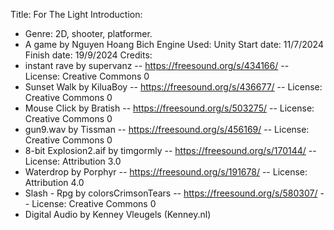 Title: For The Light
Introduction:
  - Genre: 2D, shooter, platformer.
  - A game by Nguyen Hoang Bich
Engine Used: Unity
Start date: 11/7/2024
Finish date: 19/9/2024
Credits:
  - instant rave by supervanz -- https://freesound.org/s/434166/ -- License: Creative Commons 0
  - Sunset Walk by KiluaBoy -- https://freesound.org/s/436677/ -- License: Creative Commons 0
  - Mouse Click by Bratish -- https://freesound.org/s/503275/ -- License: Creative Commons 0
  - gun9.wav by Tissman -- https://freesound.org/s/456169/ -- License: Creative Commons 0
  - 8-bit Explosion2.aif by timgormly -- https://freesound.org/s/170144/ -- License: Attribution 3.0
  - Waterdrop by Porphyr -- https://freesound.org/s/191678/ -- License: Attribution 4.0
  - Slash - Rpg by colorsCrimsonTears -- https://freesound.org/s/580307/ -- License: Creative Commons 0
  - Digital Audio by  Kenney Vleugels (Kenney.nl)

